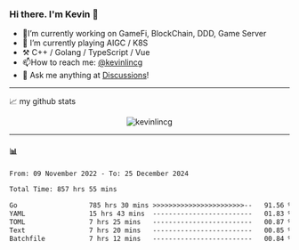 ### Hi there. I'm Kevin 👋

- 🔭I’m currently working on GameFi, BlockChain, DDD, Game Server
- 🌱 I’m currently playing AIGC / K8S
-   :hammer_and_pick: C++ / Golang / TypeScript / Vue
- 📫How to reach me: [@kevinlincg](https://twitter.com/kevinlincg) 
-   :thought_balloon: Ask me anything at [Discussions](https://github.com/kevinlincg/kevinlincg/issues/new)!

---

📈 my github stats

<p align="center"> <img src="https://github-readme-stats-ouuan.vercel.app/api?username=kevinlincg&theme=dark&show_icons=true&count_private=true" alt="kevinlincg" />

---

#### :bar_chart: 

<!--START_SECTION:waka-->

```txt
From: 09 November 2022 - To: 25 December 2024

Total Time: 857 hrs 55 mins

Go                  785 hrs 30 mins >>>>>>>>>>>>>>>>>>>>>>>--   91.56 %
YAML                15 hrs 43 mins  -------------------------   01.83 %
TOML                7 hrs 25 mins   -------------------------   00.87 %
Text                7 hrs 20 mins   -------------------------   00.85 %
Batchfile           7 hrs 12 mins   -------------------------   00.84 %
```

<!--END_SECTION:waka-->
